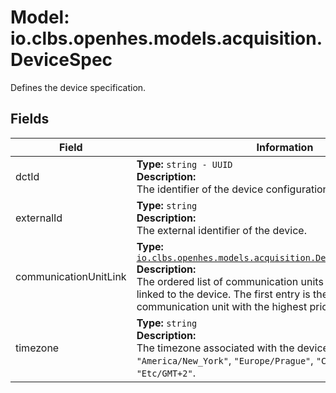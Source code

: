 # Model: io.clbs.openhes.models.acquisition.DeviceSpec

Defines the device specification.

## Fields

| Field | Information |
| --- | --- |
| dctId | <b>Type:</b> `string - UUID`<br><b>Description:</b><br>The identifier of the device configuration template. |
| externalId | <b>Type:</b> `string`<br><b>Description:</b><br>The external identifier of the device. |
| communicationUnitLink | <b>Type:</b> [`io.clbs.openhes.models.acquisition.DeviceCommunicationUnit`](model-io-clbs-openhes-models-acquisition-devicecommunicationunit.md)<br><b>Description:</b><br>The ordered list of communication units (with additional info) linked to the device. The first entry is the primary communication unit with the highest priority. |
| timezone | <b>Type:</b> `string`<br><b>Description:</b><br>The timezone associated with the device. For example, `"America/New_York"`, `"Europe/Prague"`, `"CET"`, `"GMT"`, `"Etc/GMT+2"`. |

